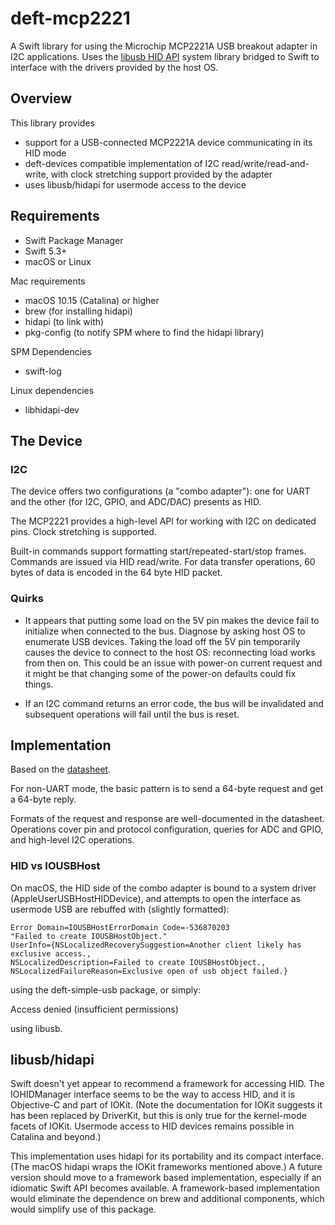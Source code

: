 # deft-mcp2221

A Swift library for using the Microchip MCP2221A USB breakout adapter in I2C applications. Uses the
[libusb HID API](https://github.com/libusb/hidapi) system library bridged to Swift to interface with the drivers provided by the host OS.

## Overview

This library provides
- support for a USB-connected MCP2221A device communicating in its HID mode
- deft-devices compatible implementation of I2C read/write/read-and-write, with clock stretching support provided by the adapter
- uses libusb/hidapi for usermode access to the device


## Requirements

- Swift Package Manager
- Swift 5.3+
- macOS or Linux

Mac requirements
- macOS 10.15 (Catalina) or higher
- brew (for installing hidapi)
- hidapi (to link with)
- pkg-config (to notify SPM where to find the hidapi library)

SPM Dependencies
- swift-log

Linux dependencies
- libhidapi-dev


## The Device

### I2C

The device offers two configurations (a "combo adapter"): one for UART and the other
(for I2C, GPIO, and ADC/DAC) presents as HID.

The MCP2221 provides a high-level API for working with I2C on dedicated pins. Clock stretching is supported.

Built-in commands support formatting start/repeated-start/stop frames. Commands are issued via
HID read/write. For data transfer operations, 60 bytes of data is encoded in the 64 byte HID packet.

### Quirks

- It appears that putting some load on the 5V pin makes the device fail to initialize when connected
to the bus. Diagnose by asking host OS to enumerate USB devices. Taking the load off the 5V pin 
temporarily causes the device to connect to the host OS: reconnecting load works from then on.
This could be an issue with power-on current request and it might be that changing some of the
power-on defaults could fix things.

- If an I2C command returns an error code, the bus will be invalidated and subsequent operations
will fail until the bus is reset.


## Implementation

Based on the [datasheet](https://ww1.microchip.com/downloads/en/DeviceDoc/MCP2221A-Data-Sheet-DS20005565D.pdf).

For non-UART mode, the basic pattern is to send a 64-byte request and get a 64-byte reply.

Formats of the request and response are well-documented in the datasheet. Operations cover
pin and protocol configuration, queries for ADC and GPIO, and high-level I2C operations.

### HID vs IOUSBHost

On macOS, the HID side of the combo adapter is bound to a system driver (AppleUserUSBHostHIDDevice), and attempts to open
the interface as usermode USB are rebuffed with (slightly formatted):

    Error Domain=IOUSBHostErrorDomain Code=-536870203
    "Failed to create IOUSBHostObject."
    UserInfo={NSLocalizedRecoverySuggestion=Another client likely has exclusive access., 
    NSLocalizedDescription=Failed to create IOUSBHostObject., NSLocalizedFailureReason=Exclusive open of usb object failed.}

using the deft-simple-usb package, or simply:

  Access denied (insufficient permissions)

using libusb.

## libusb/hidapi

Swift doesn't yet appear to recommend a framework for accessing HID. The IOHIDManager interface seems to be the
way to access HID, and it is Objective-C and part of IOKit. (Note the documentation for IOKit suggests it has been replaced
by DriverKit, but this is only true for the kernel-mode facets of IOKit.
Usermode access to HID devices remains possible in Catalina and beyond.)

This implementation uses hidapi for its portability and its compact interface. (The macOS hidapi wraps the IOKit frameworks mentioned above.)
A future version should move to a framework based implementation, especially if an idiomatic Swift API becomes
available. A framework-based implementation would eliminate the dependence on brew and additional components, which would
simplify use of this package.
